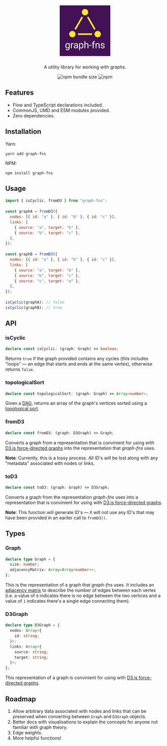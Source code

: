 <div align="center">
  <h1>
    <img src="logo.png" alt="graph-fns" width="160" />
  </h1>
  <p>A utility library for working with graphs.</p>
  <p>
    <img alt="npm bundle size" src="https://img.shields.io/bundlephobia/min/graph-fns.svg">
    <img alt="npm" src="https://img.shields.io/npm/dw/graph-fns.svg">
  </p>
</div>

## Features

- Flow and TypeScript declarations included.
- CommonJS, UMD and ESM modules provided.
- Zero dependencies.

## Installation

Yarn:

```shell
yarn add graph-fns
```

NPM:

```shell
npm install graph-fns
```

## Usage

```js
import { isCyclic, fromD3 } from "graph-fns";

const graphA = fromD3({
  nodes: [{ id: "a" }, { id: "b" }, { id: "c" }],
  links: [
    { source: "a", target: "b" },
    { source: "b", target: "c" },
  ],
});

const graphB = fromD3({
  nodes: [{ id: "a" }, { id: "b" }, { id: "c" }],
  links: [
    { source: "a", target: "b" },
    { source: "b", target: "c" },
    { source: "c", target: "a" },
  ],
});

isCyclic(graphA); // false
isCyclic(graphB); // true
```

## API

### isCyclic

```ts
declare const isCyclic: (graph: Graph) => boolean;
```

Returns `true` if the graph provided contains any cycles (this includes "loops" — an edge that starts and ends at the same vertex), otherwise returns `false`.

### topologicalSort

```ts
declare const topologicalSort: (graph: Graph) => Array<number>;
```

Given a [DAG](https://en.wikipedia.org/wiki/Directed_acyclic_graph), returns an array of the graph's vertices sorted using a [topological sort](https://en.wikipedia.org/wiki/Topological_sorting).

### fromD3

```ts
declare const fromD3: (graph: D3Graph) => Graph;
```

Converts a graph from a representation that is convinient for using with [D3.js force-directed graphs](https://github.com/d3/d3-force) into the representation that _graph-fns_ uses.

**Note**: Currently, this is a lossy process. All ID's will be lost along with any "metadata" associated with nodes or links.

### toD3

```ts
declare const toD3: (graph: Graph) => D3Graph;
```

Converts a graph from the representation _graph-fns_ uses into a representation that is convinient for using with [D3.js force-directed graphs](https://github.com/d3/d3-force).

**Note**: This function will generate ID's — it will not use any ID's that may have been provided in an eariler call to `fromD3()`.

## Types

### Graph

```ts
declare type Graph = {
  size: number;
  adjacencyMatrix: Array<Array<number>>;
};
```

This is the representation of a graph that _graph-fns_ uses. It includes an [adjacency matrix](https://en.wikipedia.org/wiki/Adjacency_matrix) to describe the number of edges between each vertex (i.e. a value of `0` indicates there is no edge between the two vertices and a value of `1` indicates there's a single edge connecting them).

### D3Graph

```ts
declare type D3Graph = {
  nodes: Array<{
    id: string;
  }>;
  links: Array<{
    source: string;
    target: string;
  }>;
};
```

This representation of a graph is convinient for using with [D3.js force-directed graphs](https://github.com/d3/d3-force).

## Roadmap

1.  Allow arbitrary data associated with nodes and links that can be preserved when converting between `Graph` and `D3Graph` objects.
2.  Better docs with visualisations to explain the concepts for anyone not familiar with graph theory.
3.  Edge weights.
4.  More helpful functions!
